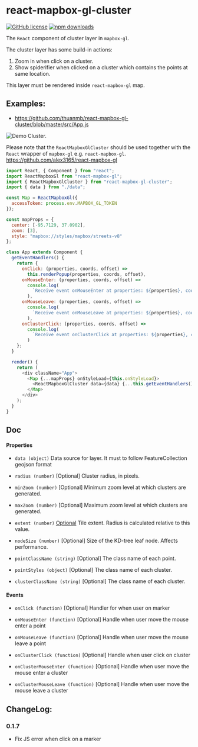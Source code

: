 # react-mapbox-gl-cluster

[![GitHub license](https://img.shields.io/badge/license-MIT-blue.svg)](https://github.com/thuanmb/react-mapbox-gl-cluster/blob/master/LICENSE)
[![npm downloads](https://img.shields.io/npm/dm/react-mapbox-gl-cluster.svg)](https://www.npmjs.com/package/react-mapbox-gl-cluster)

The `React` component of cluster layer in `mapbox-gl`.

The cluster layer has some build-in actions:

1.  Zoom in when click on a cluster.
2.  Show spiderifier when clicked on a cluster which contains the points at same location.

This layer must be rendered inside `react-mapbox-gl` map.

## Examples:

* https://github.com/thuanmb/react-mapbox-gl-cluster/blob/master/src/App.js

![Demo Cluster.](./demo/demo.gif)

Please note that the `ReactMapboxGlCluster` should be used together with the `React` wrapper of `mapbox-gl` e.g. `react-mapbox-gl`.
https://github.com/alex3165/react-mapbox-gl

```js
import React, { Component } from "react";
import ReactMapboxGl from "react-mapbox-gl";
import { ReactMapboxGlCluster } from "react-mapbox-gl-cluster";
import { data } from "./data";

const Map = ReactMapboxGl({
  accessToken: process.env.MAPBOX_GL_TOKEN
});

const mapProps = {
  center: [-95.7129, 37.0902],
  zoom: [3],
  style: "mapbox://styles/mapbox/streets-v8"
};

class App extends Component {
  getEventHandlers() {
    return {
      onClick: (properties, coords, offset) =>
        this.renderPopup(properties, coords, offset),
      onMouseEnter: (properties, coords, offset) =>
        console.log(
          `Receive event onMouseEnter at properties: ${properties}, coords: ${coords}, offset: ${offset}`
        ),
      onMouseLeave: (properties, coords, offset) =>
        console.log(
          `Receive event onMouseLeave at properties: ${properties}, coords: ${coords}, offset: ${offset}`
        ),
      onClusterClick: (properties, coords, offset) =>
        console.log(
          `Receive event onClusterClick at properties: ${properties}, coords: ${coords}, offset: ${offset}`
        )
    };
  }

  render() {
    return (
      <div className="App">
        <Map {...mapProps} onStyleLoad={this.onStyleLoad}>
          <ReactMapboxGlCluster data={data} {...this.getEventHandlers()} />
        </Map>
      </div>
    );
  }
}
```

## Doc

#### Properties

* `data (object)`
  Data source for layer. It must to follow FeatureCollection geojson format

* `radius (number)`
  [Optional] Cluster radius, in pixels.

* `minZoom (number)`
  [Optional] Minimum zoom level at which clusters are generated.

* `maxZoom (number)`
  [Optional] Maximum zoom level at which clusters are generated.

* `extent (number)`
  [Optional](Tiles) Tile extent. Radius is calculated relative to this value.

* `nodeSize (number)`
  [Optional] Size of the KD-tree leaf node. Affects performance.

* `pointClassName (string)`
  [Optional] The class name of each point.

* `pointStyles (object)`
  [Optional] The class name of each cluster.

* `clusterClassName (string)`
  [Optional] The class name of each cluster.

#### Events

* `onClick (function)`
  [Optional] Handler for when user on marker

* `onMouseEnter (function)`
  [Optional] Handle when user move the mouse enter a point

* `onMouseLeave (function)`
  [Optional] Handle when user move the mouse leave a point

* `onClusterClick (function)`
  [Optional] Handle when user click on cluster

* `onClusterMouseEnter (function)`
  [Optional] Handle when user move the mouse enter a cluster

* `onClusterMouseLeave (function)`
  [Optional] Handle when user move the mouse leave a cluster

## ChangeLog:

### 0.1.7

* Fix JS error when click on a marker
